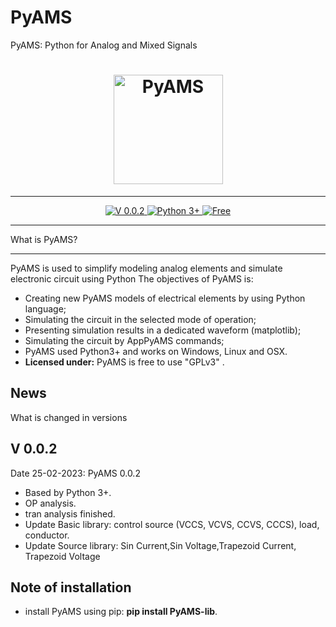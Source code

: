 
# PyAMS
PyAMS: Python for Analog and Mixed Signals

<h1 align="center">
    <a href="https://www.pyams.org"><img src="https://pyams.org/logo.png" width="175px" alt="PyAMS"></a>
</h1>

---

<p align="center">
 
 <a href="#News">
    <img src="https://img.shields.io/badge/Version-0.0.2-blue" alt="V 0.0.2">
 </a>
  <a href="#Installation">
      <img src="https://img.shields.io/badge/Python->=3-blue" alt="Python 3+">
  </a>
    
  <a href="https://github.com/d-fathi/PyAMS/blob/main/LICENSE">
      <img src="https://img.shields.io/badge/License-Free-blue" alt="Free">
  </a>
</p>


**************
What is PyAMS?
**************

PyAMS is  used to simplify modeling analog elements and simulate electronic circuit using Python
The objectives of PyAMS is:

*	Creating new PyAMS models of electrical elements by using Python language;
*	Simulating the circuit in the selected mode of operation;
*	Presenting simulation results in a dedicated waveform (matplotlib);
*   Simulating the circuit by AppPyAMS commands;
*   PyAMS used Python3+ and works on   Windows, Linux and OSX.
*   **Licensed under:** PyAMS is free to use "GPLv3" .


## News

What is changed in versions

V  0.0.2
--------

Date 25-02-2023: PyAMS 0.0.2

* Based by Python 3+.
* OP analysis.
* tran analysis finished.
* Update Basic library: control source (VCCS, VCVS, CCVS, CCCS), load, conductor.
* Update Source library: Sin Current,Sin Voltage,Trapezoid Current, Trapezoid Voltage
	


## Note of installation

*   install PyAMS using pip: **pip install PyAMS-lib**.
